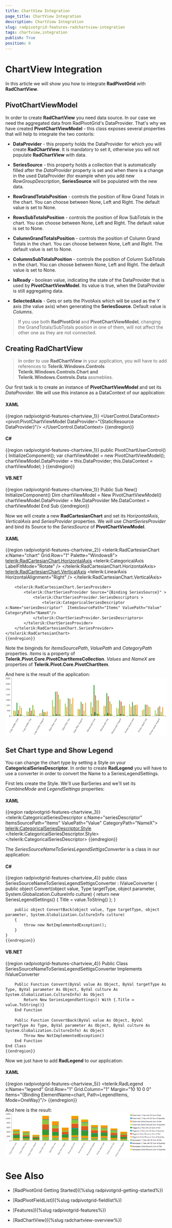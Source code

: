 ```yaml
---
title: ChartView Integration
page_title: ChartView Integration
description: ChartView Integration
slug: radpivotgrid-features-radchartview-integration
tags: chartview,integration
publish: True
position: 6
---
```


# ChartView Integration



In this article we will show you how to integrate __RadPivotGrid__ with __RadChartView__.
    

## PivotChartViewModel

In order to create __RadChartView__ you need data source. In our case we need the aggregated data from RadPivotGrid's DataProvider. 
          That's why we have created __PivotChartViewModel__ - this class exposes several properties that will help to integrate the two contorls:
        

* __DataProvider__ - this property holds the DataProvider for which you will create __RadChartView__. It is mandatory to set it, otherwise you
              will not populate __RadChartView__ with data.
            

* __SeriesSource__ - this property holds a collection that is automatically filled after the *DataProvider* property is set and when 
              there is a change in the used DataProvider (for example when you add new *RowGroupDescription*, __SeriesSource__ will be populated
              with the new data.
            

* __RowGrandTotalsPosition__ - controls the position of Row Grand Totals  in the chart. You can choose between None, Left and Right. The default value is set to None.
            

* __RowsSubTotalsPosition__ - controls the position of Row SubTotals in the chart. You can choose between None, Left and Right. The default value is set to None.
            

* __ColumnGrandTotalsPosition__ - controls the position of Column Grand Totals in the chart. You can choose between None, Left and Right. The default value is set to None.
            

* __ColumnsSubTotalsPosition__ - controls the position of Column SubTotals in the chart. You can choose between None, Left and Right. The default value is set to None.
            

* __IsReady__ - boolean value, indicating the state of the DataProvider that is used by __PivotChartViewModel__. Its value is true, when the DataProvider
              is still aggregating data.
            

* __SelectedAxis__ - Gets or sets the PivotAxis which will be used as the Y axis (the value axis) when generating the __SeriesSource__. Default value is *Columns*.
            

>If you use both __RadPivotGrid__ and __PivotChartViewModel__, changing the GrandTotals/SubTotals position in one of them, will not affect the other one as they are not connected.
          

## Creating RadChartView

>In order to use __RadChartView__ in your application, you will have to add references to __Telerik.Windows.Controls Telerik.Windows.Controls.Chart and Telerik.Windows.Controls.Data__ assmeblies.
          

Our first task is to create an instance of __PivotChartViewModel__ and set its *DataProvider*. We will use this instance as a DataContext of our application:
        

#### __XAML__

{{region radpivotgrid-features-chartview_1}}
	<UserControl.DataContext>
	    <pivot:PivotChartViewModel DataProvider="{StaticResource DataProvider}"/>
	</UserControl.DataContext>
	{{endregion}}



#### __C#__

{{region radpivotgrid-features-chartview_1}}
	public PivotChartUserControl()
	{
	    InitializeComponent();
	    var chartViewModel = new PivotChartViewModel();
	    chartViewModel.DataProvider = this.DataProvider;
	    this.DataContext = chartViewModel;
	}
	{{endregion}}



#### __VB.NET__

{{region radpivotgrid-features-chartview_1}}
	Public Sub New()
		InitializeComponent()
		Dim chartViewModel = New PivotChartViewModel()
		chartViewModel.DataProvider = Me.DataProvider
		Me.DataContext = chartViewModel
	End Sub
	{{endregion}}



Now we will create a new __RadCartesianChart__ and set its *HorizontalAxis*, *VerticalAxis* and *SeriesProvider* properties. 
          We will use *ChartSeriesProvider* and bind its Source to the *SeriesSource* of __PivotChartViewModel__.
        

#### __XAML__

{{region radpivotgrid-features-chartview_2}}
	<telerik:RadCartesianChart x:Name="chart"  Grid.Row="1" Palette="Windows8">
	    <telerik:RadCartesianChart.HorizontalAxis>
	        <telerik:CategoricalAxis LabelFitMode="Rotate" />
	    </telerik:RadCartesianChart.HorizontalAxis>
	    <telerik:RadCartesianChart.VerticalAxis>
	        <telerik:LinearAxis HorizontalAlignment="Right" />
	    </telerik:RadCartesianChart.VerticalAxis>
	
	    <telerik:RadCartesianChart.SeriesProvider>
	        <telerik:ChartSeriesProvider Source="{Binding SeriesSource}" >
	            <telerik:ChartSeriesProvider.SeriesDescriptors >
	                <telerik:CategoricalSeriesDescriptor  x:Name="seriesDescriptor"  ItemsSourcePath="Items" ValuePath="Value" CategoryPath="NameX"/>
	            </telerik:ChartSeriesProvider.SeriesDescriptors>
	        </telerik:ChartSeriesProvider>
	    </telerik:RadCartesianChart.SeriesProvider>
	</telerik:RadCartesianChart>
	{{endregion}}



Note the binginds for *ItemsSourcePath*, *ValuePath* and *CategoryPath* properties. *Items* is a property of
        __Telerik.Pivot.Core.PivotChartItemsCollection__. *Values* and *NameX* are properties of __Telerik.Pivot.Core.PivotChartItem__.
      

And here is the result of the application:![Rad Pivot Grid Features Chart View Integration 01](images/RadPivotGrid_Features_ChartViewIntegration_01.png)

## Set Chart type and Show Legend

You can change the chart type by setting a Style on your __CategoricalSeriesDescriptor__. In order to create __RadLegend__ you will have to use a converter
          in order to convert the Name to a SeriesLegendSettings.
        

First lets create the Style. We'll use BarSeries and we'll set its *CombineMode* and *LegendSettings* properties:
         

#### __XAML__

{{region radpivotgrid-features-chartview_3}}
	<telerik:CategoricalSeriesDescriptor  x:Name="seriesDescriptor"  ItemsSourcePath="Items" ValuePath="Value" CategoryPath="NameX">
	    <telerik:CategoricalSeriesDescriptor.Style>
	        <Style TargetType="telerik:BarSeries">
	            <Setter Property="CombineMode" Value="Stack"/>
	            <Setter Property="LegendSettings" Value="{Binding Name, Converter={StaticResource SeriesSourceNameToSeriesLegendSettigsConverter}}"/>
	        </Style>
	    </telerik:CategoricalSeriesDescriptor.Style>
	</telerik:CategoricalSeriesDescriptor>
	{{endregion}}



The *SeriesSourceNameToSeriesLegendSettigsConverter* is a class in our application:
        

#### __C#__

{{region radpivotgrid-features-chartview_4}}
	public class SeriesSourceNameToSeriesLegendSettigsConverter : IValueConverter
	{
	    public object Convert(object value, Type targetType, object parameter, System.Globalization.CultureInfo culture)
	    {
	        return new SeriesLegendSettings() 
	        { 
	            Title = value.ToString() 
	        };
	    }
	
	    public object ConvertBack(object value, Type targetType, object parameter, System.Globalization.CultureInfo culture)
	    {
	        throw new NotImplementedException();
	    }
	}
	{{endregion}}



#### __VB.NET__

{{region radpivotgrid-features-chartview_4}}
	Public Class SeriesSourceNameToSeriesLegendSettigsConverter
		Implements IValueConverter
	
		Public Function Convert(ByVal value As Object, ByVal targetType As Type, ByVal parameter As Object, ByVal culture As System.Globalization.CultureInfo) As Object
			Return New SeriesLegendSettings() With {.Title = value.ToString()}
		End Function
	
		Public Function ConvertBack(ByVal value As Object, ByVal targetType As Type, ByVal parameter As Object, ByVal culture As System.Globalization.CultureInfo) As Object
			Throw New NotImplementedException()
		End Function
	End Class
	{{endregion}}



Now we just have to add __RadLegend__ to our application:
        

#### __XAML__

{{region radpivotgrid-features-chartview_5}}
	<telerik:RadLegend x:Name="legend" Grid.Row="1" Grid.Column="1" Margin="10 10 0 0" Items="{Binding ElementName=chart, Path=LegendItems, Mode=OneWay}"/>
	{{endregion}}



And here is the result:
        ![Rad Pivot Grid Features Chart View Integration 02](images/RadPivotGrid_Features_ChartViewIntegration_02.png)

# See Also

 * [RadPivotGrid Getting Started]({%slug radpivotgrid-getting-started%})

 * [RadPivotFieldList]({%slug radpivotgrid-fieldlist%})

 * [Features]({%slug radpivotgrid-features%})

 * [RadChartView]({%slug radchartview-overview%})
